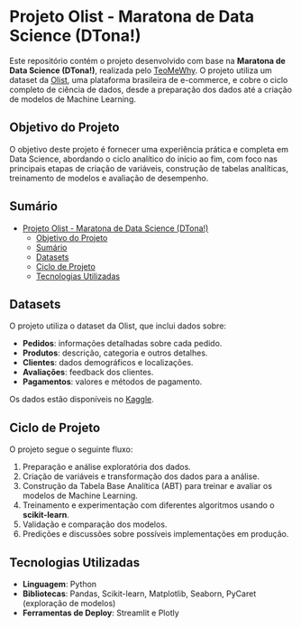 # Projeto Olist - Maratona de Data Science (DTona!)

Este repositório contém o projeto desenvolvido com base na **Maratona de Data Science (DTona!)**, realizada pelo [TeoMeWhy](https://www.twitch.tv/teomewhy). O projeto utiliza um dataset da [Olist](https://www.kaggle.com/olistbrasil), uma plataforma brasileira de e-commerce, e cobre o ciclo completo de ciência de dados, desde a preparação dos dados até a criação de modelos de Machine Learning.

## Objetivo do Projeto

O objetivo deste projeto é fornecer uma experiência prática e completa em Data Science, abordando o ciclo analítico do início ao fim, com foco nas principais etapas de criação de variáveis, construção de tabelas analíticas, treinamento de modelos e avaliação de desempenho.

## Sumário

- [Projeto Olist - Maratona de Data Science (DTona!)](#projeto-olist---maratona-de-data-science-dtona)
  - [Objetivo do Projeto](#objetivo-do-projeto)
  - [Sumário](#sumário)
  - [Datasets](#datasets)
  - [Ciclo de Projeto](#ciclo-de-projeto)
  - [Tecnologias Utilizadas](#tecnologias-utilizadas)

## Datasets

O projeto utiliza o dataset da Olist, que inclui dados sobre:
- **Pedidos**: informações detalhadas sobre cada pedido.
- **Produtos**: descrição, categoria e outros detalhes.
- **Clientes**: dados demográficos e localizações.
- **Avaliações**: feedback dos clientes.
- **Pagamentos**: valores e métodos de pagamento.
  
Os dados estão disponíveis no [Kaggle](https://www.kaggle.com/olistbrasil).

## Ciclo de Projeto

O projeto segue o seguinte fluxo:
1. Preparação e análise exploratória dos dados.
2. Criação de variáveis e transformação dos dados para a análise.
3. Construção da Tabela Base Analítica (ABT) para treinar e avaliar os modelos de Machine Learning.
4. Treinamento e experimentação com diferentes algoritmos usando o **scikit-learn**.
5. Validação e comparação dos modelos.
6. Predições e discussões sobre possíveis implementações em produção.

## Tecnologias Utilizadas

- **Linguagem**: Python
- **Bibliotecas**: Pandas, Scikit-learn, Matplotlib, Seaborn, PyCaret (exploração de modelos)
- **Ferramentas de Deploy**: Streamlit e Plotly